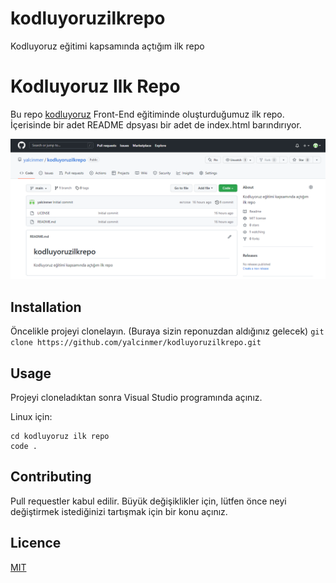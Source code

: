 # kodluyoruzilkrepo
Kodluyoruz eğitimi kapsamında açtığım ilk repo

# Kodluyoruz Ilk Repo
Bu repo [kodluyoruz](https://kodluyoruz.org/tr/kodluyoruz/) Front-End eğitiminde oluşturduğumuz ilk repo. İçerisinde bir adet README dpsyası bir adet de index.html barındırıyor.

![proje_resmi](proje_resmi.png)

## Installation
Öncelikle projeyi clonelayın. (Buraya sizin reponuzdan aldığınız gelecek)
`git clone https://github.com/yalcinmer/kodluyoruzilkrepo.git`

## Usage
Projeyi cloneladıktan sonra Visual Studio programında açınız.

Linux için:
```
cd kodluyoruz ilk repo
code .
```
## Contributing
Pull requestler kabul edilir. Büyük değişiklikler için, lütfen önce neyi değiştirmek istediğinizi tartışmak için bir konu açınız.

## Licence
[MIT](https://choosealicense.com/licenses/mit/)
